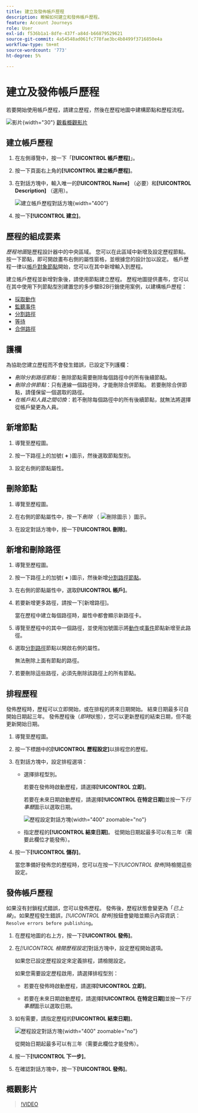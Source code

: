 ```yaml
---
title: 建立及發佈帳戶歷程
description: 瞭解如何建立和發佈帳戶歷程。
feature: Account Journeys
role: User
exl-id: f536b1a1-8dfe-437f-a84d-b66879529621
source-git-commit: 4a54548ad061fc778fae3bc4b8499f3716850e4a
workflow-type: tm+mt
source-wordcount: '773'
ht-degree: 5%

---
```


# 建立及發佈帳戶歷程

若要開始使用帳戶歷程，請建立歷程，然後在歷程地圖中建構節點和歷程流程。

![影片](../../assets/do-not-localize/icon-video.svg){width="30"} [觀看概觀影片](#overview-video)

## 建立帳戶歷程

1. 在左側導覽中，按一下「**[!UICONTROL 帳戶歷程]**」。

1. 按一下頁面右上角的&#x200B;**[!UICONTROL 建立帳戶歷程]**。

1. 在對話方塊中，輸入唯一的&#x200B;**[!UICONTROL Name]** （必要）和&#x200B;**[!UICONTROL Description]** （選用）。

   ![建立帳戶歷程對話方塊](./assets/account-journey-create-dialog.png){width="400"}

1. 按一下&#x200B;**[!UICONTROL 建立]**。

## 歷程的組成要素

_歷程地圖_&#x200B;是歷程設計器中的中央區域。 您可以在此區域中新增及設定歷程節點。 按一下節點，即可開啟畫布右側的屬性窗格，並根據您的設計加以設定。 帳戶歷程一律以[帳戶對象節點](./account-audience-nodes.md)開始，您可以在其中新增輸入到歷程。

建立帳戶歷程並新增對象後，請使用節點建立歷程。 歷程地圖提供畫布，您可以在其中使用下列節點型別建置您的多步驟B2B行銷使用案例，以建構帳戶歷程：

* [採取動作](./action-nodes.md)
* [監聽事件](./listen-for-event-nodes.md)
* [分割路徑](./split-merge-paths-nodes.md)
* [等待](./wait-nodes.md)
* [合併路徑](./split-merge-paths-nodes.md)

## 護欄

為協助您建立歷程而不會發生錯誤，已設定下列護欄：

* _刪除分割路徑節點_：刪除節點需要刪除每個路徑中的所有後續節點。
* _刪除合併節點_：只有連線一個路徑時，才能刪除合併節點。 若要刪除合併節點，請僅保留一個選取的路徑。
* _在帳戶和人員之間切換_：若不刪除每個路徑中的所有後續節點，就無法將選擇從帳戶變更為人員。

## 新增節點

1. 導覽至歷程圖。

1. 按一下路徑上的加號( **+** )圖示，然後選取節點型別。

1. 設定右側的節點屬性。

## 刪除節點

1. 導覽至歷程圖。

1. 在右側的節點屬性中，按一下&#x200B;_刪除_ （ ![刪除圖示](../assets/do-not-localize/icon-delete.svg) ）圖示。

1. 在設定對話方塊中，按一下&#x200B;**[!UICONTROL 刪除]**。

## 新增和刪除路徑

1. 導覽至歷程圖。

1. 按一下路徑上的加號( **+** )圖示，然後新增[分割路徑節點](./split-merge-paths-nodes.md#split-paths)。

1. 在右側的節點屬性中，選取&#x200B;**[!UICONTROL 帳戶]**。

1. 若要新增更多路徑，請按一下[新增路徑]。**&#x200B;**

   當在歷程中建立每個路徑時，屬性中都會顯示新路徑卡。

1. 導覽至歷程中的其中一個路徑，並使用加號圖示將[動作](./action-nodes.md)或[事件](./listen-for-event-nodes.md)節點新增至此路徑。

1. 選取[分割路徑](./split-merge-paths-nodes.md)節點以開啟右側的屬性。

   無法刪除上面有節點的路徑。

1. 若要刪除這些路徑，必須先刪除該路徑上的所有節點。

## 排程歷程

發佈歷程時，歷程可以立即開始，或在排程的將來日期開始。 結束日期最多可自開始日期起三年。 發佈歷程後（_即時_&#x200B;狀態），您可以更新歷程的結束日期，但不能更新開始日期。

1. 導覽至歷程圖。

1. 按一下標題中的&#x200B;**[!UICONTROL 歷程設定]**&#x200B;以排程您的歷程。

1. 在對話方塊中，設定排程選項：

   * 選擇排程型別。

     若要在發佈時啟動歷程，請選擇&#x200B;**[!UICONTROL 立即]**。

     若要在未來日期啟動歷程，請選擇&#x200B;**[!UICONTROL 在特定日期]**&#x200B;並按一下&#x200B;_行事曆_&#x200B;圖示以選取日期。

     ![歷程設定對話方塊](./assets/account-journey-settings-dialog.png){width="400" zoomable="no"}

   * 指定歷程的&#x200B;**[!UICONTROL 結束日期]**。 從開始日期起最多可以有三年（需要此欄位才能發佈）。

1. 按一下&#x200B;**[!UICONTROL 儲存]**。

   當您準備好發佈您的歷程時，您可以在按一下&#x200B;_[!UICONTROL 發佈]_&#x200B;時檢閱這些設定。

## 發佈帳戶歷程

如果沒有封鎖程式錯誤，您可以發佈歷程。 發佈後，歷程狀態會變更為「_已上線_」。如果歷程發生錯誤，_[!UICONTROL 發佈]_&#x200B;按鈕會變暗並顯示內容資訊： `Resolve errors before publishing`。

1. 在歷程地圖的右上方，按一下&#x200B;**[!UICONTROL 發佈]**。

1. 在&#x200B;_[!UICONTROL 檢閱歷程設定]_&#x200B;對話方塊中，設定歷程開始選項。

   如果您已設定歷程設定來定義排程，請檢閱設定。

   如果您需要設定歷程啟用，請選擇排程型別：

   * 若要在發佈時啟動歷程，請選擇&#x200B;**[!UICONTROL 立即]**。

   * 若要在未來日期啟動歷程，請選擇&#x200B;**[!UICONTROL 在特定日期]**&#x200B;並按一下&#x200B;_行事曆_&#x200B;圖示以選取日期。

1. 如有需要，請指定歷程的&#x200B;**[!UICONTROL 結束日期]**。

   ![歷程設定對話方塊](./assets/journey-publish-dialog.png){width="400" zoomable="no"}

   從開始日期起最多可以有三年（需要此欄位才能發佈）。

1. 按一下&#x200B;**[!UICONTROL 下一步]**。

1. 在確認對話方塊中，按一下&#x200B;**[!UICONTROL 發佈]**。

## 概觀影片

>[!VIDEO](https://video.tv.adobe.com/v/3443230/?learn=on&captions=chi_hant)
